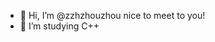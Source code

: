 - 👋 Hi, I’m @zzhzhouzhou nice to meet to you!
- 👀 I’m studying C++ 

<!---
zzhzhouzhou/zzhzhouzhou is a ✨ special ✨ repository because its `README.md` (this file) appears on your GitHub profile.
You can click the Preview link to take a look at your changes.
--->
